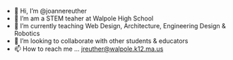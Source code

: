 - 👋 Hi, I’m @joannereuther
- 👀 I’m am a STEM teaher at Walpole High School
- 🌱 I’m currently teaching Web Design, Architecture, Engineering Design & Robotics
- 💞️ I’m looking to collaborate with other students & educators
- 📫 How to reach me ... jreuther@walpole.k12.ma.us

<!---
joannereuther/joannereuther is a ✨ special ✨ repository because its `README.md` (this file) appears on your GitHub profile.
You can click the Preview link to take a look at your changes.
--->
